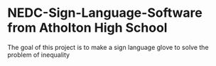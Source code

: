 # NEDC-Sign-Language-Software from Atholton High School
The goal of this project is to make a sign language glove to solve the problem of inequality
